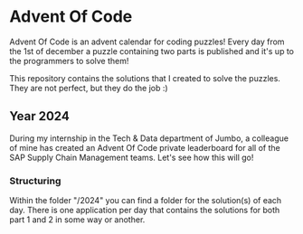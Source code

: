 # Advent Of Code
Advent Of Code is an advent calendar for coding puzzles! Every day from the 1st of december a puzzle containing two parts is published and it's up to the programmers to solve them! 

This repository contains the solutions that I created to solve the puzzles. They are not perfect, but they do the job :)

## Year 2024
During my internship in the Tech & Data department of Jumbo, a colleague of mine has created an Advent Of Code private leaderboard for all of the SAP Supply Chain Management teams. Let's see how this will go!

### Structuring
Within the folder "/2024" you can find a folder for the solution(s) of each day. There is one application per day that contains the solutions for both part 1 and 2 in some way or another.